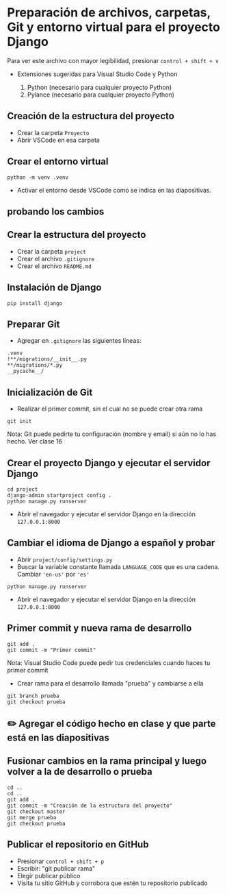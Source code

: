 # Preparación de archivos, carpetas, Git y entorno virtual para el proyecto Django

Para ver este archivo con mayor legibilidad, presionar `control + shift + v`

- Extensiones sugeridas para Visual Studio Code y Python

    1. Python (necesario para cualquier proyecto Python)
    2. Pylance (necesario para cualquier proyecto Python)

## Creación de la estructura del proyecto

- Crear la carpeta `Proyecto`
- Abrir VSCode en esa carpeta

## Crear el entorno virtual

```
python -m venv .venv
```

- Activar el entorno desde VSCode como se indica en las diapositivas.
## probando los cambios

## Crear la estructura del proyecto

- Crear la carpeta `project`
- Crear el archivo `.gitignore`
- Crear el archivo `README.md`

## Instalación de Django

```
pip install django
```

## Preparar Git

- Agregar en `.gitignore` las siguientes líneas:

```
.venv
!**/migrations/__init__.py
**/migrations/*.py
__pycache__/
```

## Inicialización de Git

- Realizar el primer commit, sin el cual no se puede crear otra rama

```
git init
```

Nota: Git puede pedirte tu configuración (nombre y email) si aún no lo has hecho. Ver clase 16

## Crear el proyecto Django y ejecutar el servidor Django

```
cd project
django-admin startproject config .
python manage.py runserver
```

- Abrir el navegador y ejecutar el servidor Django en la dirección `127.0.0.1:8000`

## Cambiar el idioma de Django a español y probar

- Abrir `project/config/settings.py`
- Buscar la variable constante llamada `LANGUAGE_CODE` que es una cadena. Cambiar `'en-us'` por `'es'`

```
python manage.py runserver
```

- Abrir el navegador y ejecutar el servidor Django en la dirección `127.0.0.1:8000`

## Primer commit y nueva rama de desarrollo

```
git add .
git commit -m "Primer commit"
```

Nota: Visual Studio Code puede pedir tus credenciales cuando haces tu primer commit

- Crear rama para el desarrollo llamada "prueba" y cambiarse a ella

```
git branch prueba
git checkout prueba
```

##  ✏️ Agregar el código hecho en clase y que parte está en las diapositivas

## Fusionar cambios en la rama principal y luego volver a la de desarrollo o prueba

```
cd ..
cd ..
git add .
git commit -m "Creación de la estructura del proyecto"
git checkout master
git merge prueba
git checkout prueba
```

## Publicar el repositorio en GitHub

- Presionar `control + shift + p`
- Escribir: "git publicar rama"
- Elegir publicar público
- Visita tu sitio GitHub y corrobora que estén tu repositorio publicado
